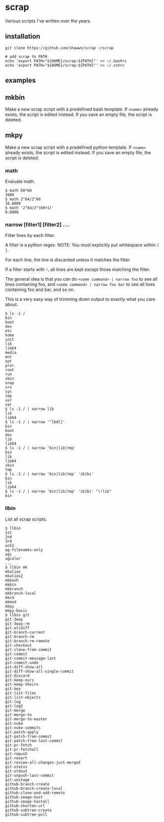 # scrap

Various scripts I've written over the years.

## installation 

```
git clone https://github.com/shawwn/scrap ~/scrap

# add scrap to PATH
echo 'export PATH="${HOME}/scrap:${PATH}"' >> ~/.bashrc
echo 'export PATH="${HOME}/scrap:${PATH}"' >> ~/.zshrc
```

## examples

## mkbin <name>
Make a new scrap script with a predefined bash template.
If `<name>` already exists, the script is edited instead.
If you save an empty file, the script is deleted.

## mkpy <name>
Make a new scrap script with a predefined python template.
If `<name>` already exists, the script is edited instead.
If you save an empty file, the script is deleted.

### math

Evaluate math.
```
$ math 60*60
3600
$ math 2^64/2^60
16.0000
$ math '2^64/2^(60+1)'
8.0000
```

### narrow [filter1] [filter2] ....

Filter lines by each filter.

A filter is a python regex. NOTE: You must explicitly put whitespace within `[ ]`.

For each line, the line is discarded unless it matches the filter.

If a filter starts with `!`, all lines are kept except those matching the filter.

The general idea is that you can do `<some command> | narrow foo` to see all lines containing foo,
and `<some command> | narrow foo bar` to see all lines containing foo and bar, and so on.

This is a very easy way of trimming down output to exactly what you care about.

```
$ ls -1 /
bin
boot
dev
etc
home
init
lib
lib64
media
mnt
opt
proc
root
run
sbin
snap
srv
sys
tmp
usr
var
$ ls -1 / | narrow lib
lib
lib64
$ ls -1 / | narrow '^[bdl]'
bin
boot
dev
lib
lib64
$ ls -1 / | narrow 'bin|lib|tmp'
bin
lib
lib64
sbin
tmp
$ ls -1 / | narrow 'bin|lib|tmp' 'ib|bi'
bin
lib
lib64
$ ls -1 / | narrow 'bin|lib|tmp' 'ib|bi' "\!lib"
bin
```

### llbin
List all scrap scripts.

```
$ llbin
1st
2nd
3rd
ack2
ag-filenames-only
agc
agcolor
...
$ llbin mk
mkalias
mkalias2
mkbash
mkbin
mkbranch
mkbranch-local
mkcd
mkmod
mkpy
mkpy-basic
$ llbin git
git-3way
git-3way-rm
git-alldiff
git-branch-current
git-branch-rm
git-branch-rm-remote
git-checkout
git-clone-from-commit
git-commit
git-commit-message-last
git-commit-undo
git-diff-show-all
git-diff-show-all-single-commit
git-discard
git-keep-ours
git-keep-theirs
git-key
git-list-files
git-list-objects
git-log
git-log2
git-merge
git-merge-to
git-merge-to-master
git-nuke
git-nuke-commits
git-patch-apply
git-patch-from-commit
git-patch-from-last-commit
git-pr-fetch
git-pr-fetchall
git-repush
git-revert
git-review-all-changes-just-merged
git-status
git-stdout
git-unpush-last-commit
git-unstage
github-branch-create
github-branch-create-local
github-clone-and-add-remote
github-image-host
github-image-hostall
github-shorten-url
github-subtree-create
github-subtree-pull
```



